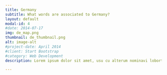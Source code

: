 ```yaml
---
title: Germany
subtitle: What words are associated to Germany? 
layout: default
modal-id: 4
#date: 2014-07-17
img: de_map.png
thumbnail: de_thumbnail.png
alt: image-alt
#project-date: April 2014
#client: Start Bootstrap
#category: Web Development
description: Lorem ipsum dolor sit amet, usu cu alterum nominavi lobortis. At duo novum diceret. Tantas apeirian vix et, usu sanctus postulant inciderint ut, populo diceret necessitatibus in vim. Cu eum dicam feugiat noluisse.

---
```

